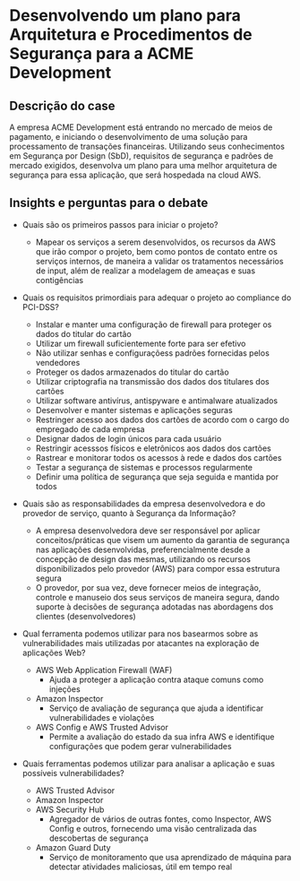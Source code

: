 # Desenvolvendo um plano para Arquitetura e Procedimentos de Segurança para a ACME Development

## Descrição do case
A empresa ACME Development está entrando no mercado de meios de pagamento, e iniciando o desenvolvimento de uma solução para processamento de transações financeiras. Utilizando seus conhecimentos em Segurança por Design (SbD), requisitos de segurança e padrões de mercado exigidos, desenvolva um plano para uma melhor arquitetura de segurança para essa aplicação, que será hospedada na cloud AWS.

## Insights e perguntas para o debate
- Quais são os primeiros passos para iniciar o projeto?
    - Mapear os serviços a serem desenvolvidos, os recursos da AWS que irão compor o projeto, bem como pontos de contato entre os serviços internos, de maneira a validar os tratamentos necessários de input, além de realizar a modelagem de ameaças e suas contigências

- Quais os requisitos primordiais para adequar o projeto ao compliance do PCI-DSS?
    - Instalar e manter uma configuração de firewall para proteger os dados do titular do cartão
    - Utilizar um firewall suficientemente forte para ser efetivo
    - Não utilizar senhas e configuraçõess padrões fornecidas pelos vendedores
    - Proteger os dados armazenados do titular do cartão
    - Utilizar criptografia na transmissão dos dados dos titulares dos cartões
    - Utilizar software antivírus, antispyware e antimalware atualizados
    - Desenvolver e manter sistemas e aplicações seguras
    - Restringer acesso aos dados dos cartões de acordo com o cargo do empregado de cada empresa
    - Designar dados de login únicos para cada usuário
    - Restringir acesssos físicos e eletrônicos aos dados dos cartões
    - Rastrear e monitorar todos os acessos à rede e dados dos cartões
    - Testar a segurança de sistemas e processos regularmente
    - Definir uma política de segurança que seja seguida e mantida por todos 

- Quais são as responsabilidades da empresa desenvolvedora e do provedor de serviço, quanto à Segurança da Informação?
    - A empresa desenvolvedora deve ser responsável por aplicar conceitos/práticas que visem um aumento da garantia de segurança nas aplicações desenvolvidas, preferencialmente desde a concepção de design das mesmas, utilizando os recursos disponibilizados pelo provedor (AWS) para compor essa estrutura segura
    - O provedor, por sua vez, deve fornecer meios de integração, controle e manuseio dos seus serviços de maneira segura, dando suporte à decisões de segurança adotadas nas abordagens dos clientes (desenvolvedores) 

- Qual ferramenta podemos utilizar para nos basearmos sobre as vulnerabilidades mais utilizadas por atacantes na exploração de aplicações Web?
    - AWS Web Application Firewall (WAF)
        - Ajuda a proteger a aplicação contra ataque comuns como injeções
    - Amazon Inspector
        - Serviço de avaliação de segurança que ajuda a identificar vulnerabilidades e violações
    - AWS Config e AWS Trusted Advisor
        - Permite a avaliação do estado da sua infra AWS e identifique configurações que podem gerar vulnerabilidades

- Quais ferramentas podemos utilizar para analisar a aplicação e suas possíveis vulnerabilidades?
    - AWS Trusted Advisor
    - Amazon Inspector
    - AWS Security Hub
        - Agregador de vários de outras fontes, como Inspector, AWS Config e outros, fornecendo uma visão centralizada das descobertas de segurança
    - Amazon Guard Duty
        - Serviço de monitoramento que usa aprendizado de máquina para detectar atividades maliciosas, útil em tempo real